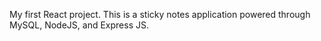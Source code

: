 My first React project. 
This is a sticky notes application powered through MySQL, NodeJS, and Express JS.
